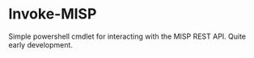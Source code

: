 # Invoke-MISP
Simple powershell cmdlet for interacting with the MISP REST API. Quite early development. 
